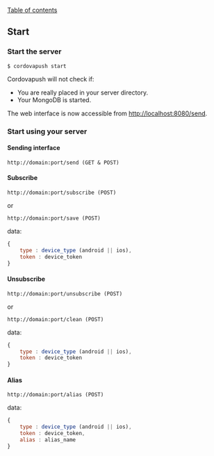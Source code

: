 [Table of contents](https://github.com/smile-mobile/cordovapush-server/tree/master/docs#table-of-contents)

## Start

### Start the server

```shell
$ cordovapush start
```

Cordovapush will not check if:
+ You are really placed in your server directory.
+ Your MongoDB is started.

The web interface is now accessible from [http://localhost:8080/send](http://localhost:8080/send).


### Start using your server


#### Sending interface

```
http://domain:port/send (GET & POST)
```

#### Subscribe

```
http://domain:port/subscribe (POST)
```

or


```
http://domain:port/save (POST)
```

data:
```js
{
	type : device_type (android || ios),
	token : device_token
}
```

#### Unsubscribe

```
http://domain:port/unsubscribe (POST)
```

or


```
http://domain:port/clean (POST)
```

data:
```js
{
	type : device_type (android || ios),
	token : device_token
}
```

#### Alias

```
http://domain:port/alias (POST)
```

data:
```js
{
	type : device_type (android || ios),
	token : device_token,
	alias : alias_name
}
```